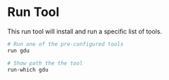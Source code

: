 # Run Tool

This run tool will install and run a specific list of tools.

```bash
# Run one of the pre-configured tools
run gdu

# Show path the the tool
run-which gdu
```
